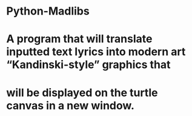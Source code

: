 # Python-Madlibs
# A program that will translate inputted text lyrics into modern art “Kandinski-style” graphics that
# will be displayed on the turtle canvas in a new window.
